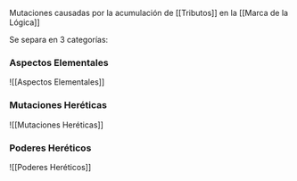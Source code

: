 Mutaciones causadas por la acumulación de [[Tributos]] en la [[Marca de la Lógica]]

Se separa en 3 categorías:
### Aspectos Elementales
![[Aspectos Elementales]]
### Mutaciones Heréticas
![[Mutaciones Heréticas]]
### Poderes Heréticos
![[Poderes Heréticos]]
